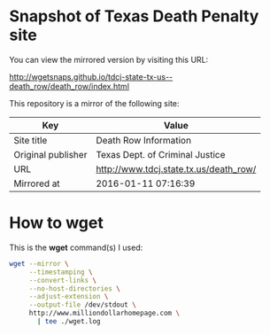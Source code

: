 # Snapshot of Texas Death Penalty site

You can view the mirrored version by visiting this URL:

http://wgetsnaps.github.io/tdcj-state-tx-us--death_row/death_row/index.html


This repository is a mirror of the following site:

|        Key         |                 Value                  |
|--------------------|----------------------------------------|
| Site title         | Death Row Information                  |
| Original publisher | Texas Dept. of Criminal Justice        |
| URL                | http://www.tdcj.state.tx.us/death_row/ |
| Mirrored at        | 2016-01-11 07:16:39                    |




# How to wget

This is the __wget__ command(s) I used:

~~~sh
wget --mirror \
     --timestamping \
     --convert-links \
     --no-host-directories \
     --adjust-extension \
     --output-file /dev/stdout \
     http://www.milliondollarhomepage.com \
       | tee ./wget.log
~~~
